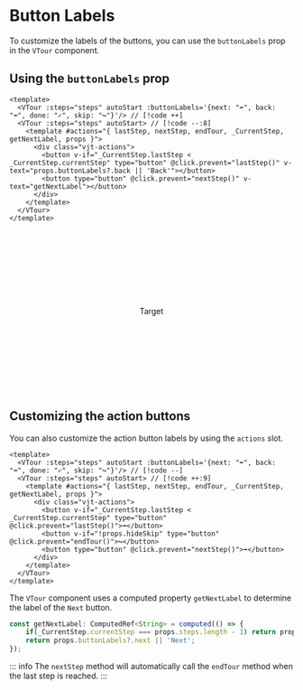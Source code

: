 # Button Labels
To customize the labels of the buttons, you can use the `buttonLabels` prop in the `VTour` component.

## Using the `buttonLabels` prop

```vue
<template>
  <VTour :steps="steps" autoStart :buttonLabels='{next: "➡", back: "⬅", done: "✓", skip: "↪"}'/> // [!code ++]
  <VTour :steps="steps" autoStart> // [!code --:8]
    <template #actions="{ lastStep, nextStep, endTour, _CurrentStep, getNextLabel, props }">
      <div class="vjt-actions">
        <button v-if="_CurrentStep.lastStep < _CurrentStep.currentStep" type="button" @click.prevent="lastStep()" v-text="props.buttonLabels?.back || 'Back'"></button>
        <button type="button" @click.prevent="nextStep()" v-text="getNextLabel"></button>
      </div>
    </template>
  </VTour>
</template>
```

<style>
    .custom-block.example {
        display: flex;
        justify-content: center;
        align-items: center;

        padding: 1rem;
        height: 16rem;
        background-color: var(--vp-c-bg-alt);
        text-align: center;
    }
</style>

<script setup>
import VTour from '../../src/components/VTour.vue';
import "../../src/style/style.scss";

const steps = [{ target: '[data-step="0"]', content: 'Customized button labels' }];
</script>

<VTour :steps="steps" autoStart saveToLocalStorage='never' noScroll :buttonLabels='{next: "➡", back: "⬅", done: "✓", skip: "↪"}' />

<div class="custom-block example">
    <p data-step="0">Target</p>
</div>

## Customizing the action buttons
You can also customize the action button labels by using the `actions` slot.

```vue
<template>
  <VTour :steps="steps" autoStart :buttonLabels='{next: "➡", back: "⬅", done: "✓", skip: "↪"}'/> // [!code --]
  <VTour :steps="steps" autoStart> // [!code ++:9]
    <template #actions="{ lastStep, nextStep, endTour, _CurrentStep, getNextLabel, props }">
      <div class="vjt-actions">
        <button v-if="_CurrentStep.lastStep < _CurrentStep.currentStep" type="button" @click.prevent="lastStep()">⬅</button>
        <button v-if="!props.hideSkip" type="button" @click.prevent="endTour()">↪</button>
        <button type="button" @click.prevent="nextStep()">➡</button>
      </div>
    </template>
  </VTour>
</template>
```

The `VTour` component uses a computed property `getNextLabel` to determine the label of the `Next` button.
```js
const getNextLabel: ComputedRef<String> = computed(() => {
    if(_CurrentStep.currentStep === props.steps.length - 1) return props.buttonLabels?.done || 'Done';
    return props.buttonLabels?.next || 'Next';
});
```
::: info
The `nextStep` method will automatically call the `endTour` method when the last step is reached.
:::